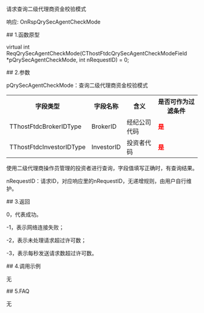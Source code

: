 <p>请求查询二级代理商资金校验模式</p>
<p>响应: OnRspQrySecAgentCheckMode</p>
<span class="anchor" id="eb1c112e-e794-4425-96ba-1d7e18aefa06"></span>
## 1.函数原型
<p>virtual int ReqQrySecAgentCheckMode(CThostFtdcQrySecAgentCheckModeField *pQrySecAgentCheckMode, int nRequestID) = 0;</p>
<span class="anchor" id="561211a5-e6cb-493b-9a23-64ad7b86b083"></span>
## 2.参数
<p>pQrySecAgentCheckMode：查询二级代理商资金校验模式</p>
<table><tr><th style="TEXT-ALIGN: center;">字段类型</th><th style="TEXT-ALIGN: center;">字段名称</th><th style="TEXT-ALIGN: center;">含义</th><th style="TEXT-ALIGN: center;">是否可作为过滤条件</th></tr><tr><td style="TEXT-ALIGN: left;">TThostFtdcBrokerIDType</td>
<td style="TEXT-ALIGN: left;">BrokerID</td>
<td style="TEXT-ALIGN: left;">经纪公司代码</td>
<td style="TEXT-ALIGN: left;"><strong><font color="#FF0000">是</font></strong></td>
</tr>
<tr><td style="TEXT-ALIGN: left;">TThostFtdcInvestorIDType</td>
<td style="TEXT-ALIGN: left;">InvestorID</td>
<td style="TEXT-ALIGN: left;">投资者代码</td>
<td style="TEXT-ALIGN: left;"><strong><font color="#FF0000">是</font></strong></td>
</tr>
</table>
<p>使用二级代理商操作员管理的投资者进行查询，字段值填写正确时，有查询结果。</p>
<p>nRequestID：请求ID，对应响应里的nRequestID，无递增规则，由用户自行维护。</p>
<span class="anchor" id="f2121fc0-7733-42a8-8465-a7cd8c9dcd52"></span>
## 3.返回
<p>0，代表成功。</p>
<p>-1，表示网络连接失败；</p>
<p>-2，表示未处理请求超过许可数；</p>
<p>-3，表示每秒发送请求数超过许可数。</p>
<span class="anchor" id="c4996e69-5ab5-4f1c-94a6-aad148502597"></span>
## 4.调用示例
<p>无</p>
<span class="anchor" id="78ce8899-c31d-4b03-94d3-7c9fed370aeb"></span>
## 5.FAQ
<p>无</p>
